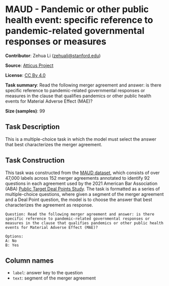# MAUD - Pandemic or other public health event: specific reference to pandemic-related governmental responses or measures

**Contributor**: Zehua Li (zehuali@stanford.edu)

**Source**: [Atticus Project](https://www.atticusprojectai.org/maud)

**License**: [CC By 4.0](https://creativecommons.org/licenses/by/4.0/)

**Task summary**: Read the following merger agreement and answer: is there specific reference to pandemic-related governmental responses or measures in the clause that qualifies pandemics or other public health events for Material Adverse Effect (MAE)?

**Size (samples)**: 99

## Task Description

This is a multiple-choice task in which the model must select the answer that best characterizes the merger agreement.

## Task Construction

This task was constructed from the [MAUD dataset](https://www.atticusprojectai.org/maud), which consists of over 47,000 labels across 152 merger agreements annotated to identify 92 questions in each agreement used by the 2021 American Bar Association (ABA) [Public Target Deal Points Study](https://www.americanbar.org/groups/business_law/committees/ma/deal_points/). The task is formatted as a series of multiple-choice questions, where given a segment of the merger agreement and a Deal Point question, the model is to choose the answer that best characterizes the agreement as response.

```text
Question: Read the following merger agreement and answer: is there specific reference to pandemic-related governmental responses or measures in the clause that qualifies pandemics or other public health events for Material Adverse Effect (MAE)?
```

```text
Options:
A: No
B: Yes
```

## Column names

- `label`: answer key to the question
- `text`: segment of the merger agreement
